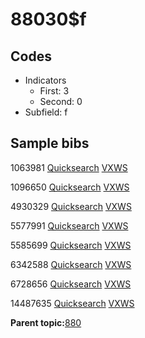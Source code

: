 # 88030$f

## Codes

-   Indicators
    -   First: 3
    -   Second: 0
-   Subfield: f

## Sample bibs

1063981 [Quicksearch](https://search.library.yale.edu/catalog/1063981) [VXWS](http://prodorbis.library.yale.edu:7014/vxws/GetHoldingsService?bibId=1063981)

1096650 [Quicksearch](https://search.library.yale.edu/catalog/1096650) [VXWS](http://prodorbis.library.yale.edu:7014/vxws/GetHoldingsService?bibId=1096650)

4930329 [Quicksearch](https://search.library.yale.edu/catalog/4930329) [VXWS](http://prodorbis.library.yale.edu:7014/vxws/GetHoldingsService?bibId=4930329)

5577991 [Quicksearch](https://search.library.yale.edu/catalog/5577991) [VXWS](http://prodorbis.library.yale.edu:7014/vxws/GetHoldingsService?bibId=5577991)

5585699 [Quicksearch](https://search.library.yale.edu/catalog/5585699) [VXWS](http://prodorbis.library.yale.edu:7014/vxws/GetHoldingsService?bibId=5585699)

6342588 [Quicksearch](https://search.library.yale.edu/catalog/6342588) [VXWS](http://prodorbis.library.yale.edu:7014/vxws/GetHoldingsService?bibId=6342588)

6728656 [Quicksearch](https://search.library.yale.edu/catalog/6728656) [VXWS](http://prodorbis.library.yale.edu:7014/vxws/GetHoldingsService?bibId=6728656)

14487635 [Quicksearch](https://search.library.yale.edu/catalog/14487635) [VXWS](http://prodorbis.library.yale.edu:7014/vxws/GetHoldingsService?bibId=14487635)

**Parent topic:**[880](../../tags/880/880.md)

